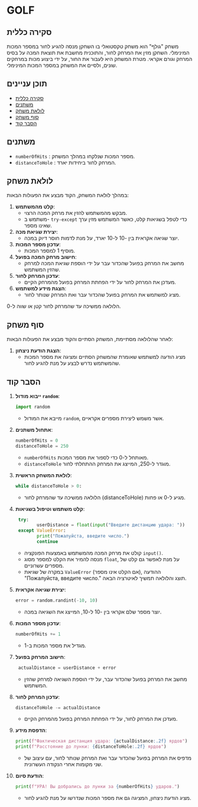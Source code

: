 # GOLF

## סקירה כללית

משחק "גולף" הוא משחק טקסטואלי בו השחקן מנסה להגיע לחור במספר המכות המינימלי. השחקן מזין את המרחק לחור, והתוכנית מחשבת את תוצאת המכה על בסיס המרחק וגורם אקראי. מטרת המשחק היא לעבור את החור, על ידי ביצוע מכות במרחקים שונים, ולסיים את המשחק במספר המכות המינימלי.

## תוכן עניינים
- [סקירה כללית](#סקירה-כללית)
- [משתנים](#משתנים)
- [לולאת משחק](#לולאת-משחק)
- [סוף משחק](#סוף-משחק)
- [הסבר קוד](#הסבר-קוד)

## משתנים

- `numberOfHits` : מספר המכות שנלקחו במהלך המשחק.
- `distanceToHole` : המרחק לחור ביחידות יארד.

## לולאת משחק

במהלך לולאת המשחק, הקוד מבצע את הפעולות הבאות:

1.  **קלט מהמשתמש**:
    - מבקש מהמשתמש להזין את מרחק המכה הרצוי.
    - משתמש ב- `try-except` כדי לטפל בשגיאות קלט, כאשר המשתמש מזין ערך שאינו מספר.
2.  **יצירת שגיאת מכה**:
    - יוצר שגיאה אקראית בין -10 ל-10 יארד, על מנת לדמות חוסר דיוק במכה.
3.  **עדכון מספר המכות**:
    - מוסיף 1 למספר המכות.
4.  **חישוב מרחק המכה בפועל**:
    - מחשב את המרחק בפועל שהכדור עבר על ידי הוספת שגיאת המכה למרחק שהזין המשתמש.
5.  **עדכון המרחק לחור**:
    - מעדכן את המרחק לחור על ידי הפחתת המרחק בפועל מהמרחק הקיים.
6.  **הצגת מידע למשתמש**:
    - מציג למשתמש את המרחק בפועל שהכדור עבר ואת המרחק שנותר לחור.

הלולאה ממשיכה עד שהמרחק לחור קטן או שווה ל-0.

## סוף משחק

לאחר שהלולאה מסתיימת, המשחק הסתיים והקוד מבצע את הפעולות הבאות:

1.  **הצגת הודעת ניצחון**:
    - מציג הודעה למשתמש שאומרת שהמשחק הסתיים ומציגה את מספר המכות שהמשתמש נדרש לבצע על מנת להגיע לחור.

## הסבר קוד

1.  **ייבוא מודול `random`**:
    ```python
    import random
    ```
    - מייבא את המודול `random`, אשר משמש ליצירת מספרים אקראיים.

2.  **אתחול משתנים**:
    ```python
    numberOfHits = 0
    distanceToHole = 250
    ```
    - `numberOfHits` מאותחל ל-0 כדי לספור את מספר המכות.
    - `distanceToHole` מוגדר ל-250, המייצג את המרחק ההתחלתי לחור.

3.  **לולאת המשחק הראשית**:
    ```python
    while distanceToHole > 0:
    ```
    - הלולאה ממשיכה עד שהמרחק לחור (distanceToHole) מגיע ל-0 או פחות.

4.  **קלט משתמש וטיפול בשגיאות**:
    ```python
     try:
            userDistance = float(input("Введите дистанцию удара: "))
     except ValueError:
            print("Пожалуйста, введите число.")
            continue
    ```
    - קולט את מרחק המכה מהמשתמש באמצעות הפונקציה `input()`.
    - מנסה להמיר את הקלט למספר מסוג `float`, על מנת לאפשר גם קלט של מספרים עשרוניים.
    - במקרה של שגיאת `ValueError` (אם הקלט אינו מספר), ההודעה "Пожалуйста, введите число." תוצג והלולאה תמשיך לאיטרציה הבאה.

5.  **יצירת שגיאה אקראית**:
    ```python
    error = random.randint(-10, 10)
    ```
    - יוצר מספר שלם אקראי בין -10 ל-10, המייצג את השגיאה במכה.

6.  **עדכון מספר המכות**:
    ```python
    numberOfHits += 1
    ```
    - מגדיל את מספר המכות ב-1.

7.  **חישוב המרחק בפועל**:
    ```python
     actualDistance = userDistance + error
    ```
    - מחשב את המרחק בפועל שהכדור עבר, על ידי הוספת השגיאה למרחק שהזין המשתמש.

8.  **עדכון המרחק לחור**:
    ```python
    distanceToHole -= actualDistance
    ```
    - מעדכן את המרחק לחור, על ידי הפחתת המרחק בפועל מהמרחק הקיים.

9.  **הדפסת מידע**:
    ```python
    print(f"Фактическая дистанция удара: {actualDistance:.2f} ярдов")
    print(f"Расстояние до лунки: {distanceToHole:.2f} ярдов")
    ```
    - מדפיס את המרחק בפועל שהכדור עבר ואת המרחק שנותר לחור, עם עיצוב של שני מקומות אחרי הנקודה העשרונית.

10. **הודעת סיום**:
    ```python
    print(f"УРА! Вы добрались до лунки за {numberOfHits} ударов.")
    ```
     - מציג הודעת ניצחון, המציגה גם את מספר המכות שנדרשו על מנת להגיע לחור.